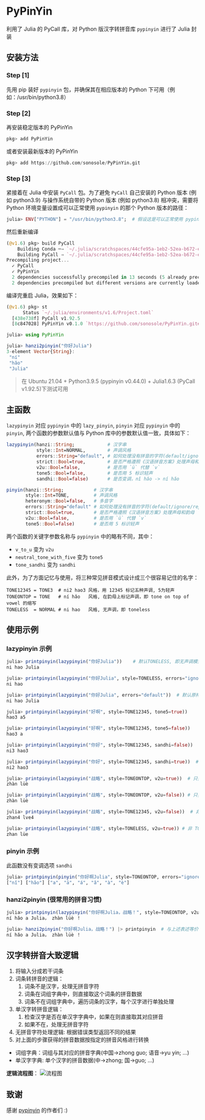 # PyPinYin

利用了 Julia 的 PyCall 库，对 Python 版汉字转拼音库 `pypinyin` 进行了 Julia 封装


## 安装方法

### Step [1]
先用 pip 装好 `pypinyin` 包，并确保其在相应版本的 Python 下可用（例如：/usr/bin/python3.8）

### Step [2]
再安装稳定版本的 PyPinYin
```Julia
pkg> add PyPinYin
```
或者安装最新版本的 PyPinYin
```Julia
pkg> add https://github.com/sonosole/PyPinYin.git
```

### Step [3]
紧接着在 Julia 中安装 `PyCall` 包。为了避免 `PyCall` 自己安装的 Python 版本 (例如 python3.9) 与操作系统自带的 Python 版本 (例如 python3.8) 相冲突，需要将 Python 环境变量设置成可以正常使用 `pypinyin` 的那个 Python 版本的路径：
```Julia
julia> ENV["PYTHON"] = "/usr/bin/python3.8";  # 假设这是可以正常使用 pypinyin 的那个 Python 版本的路径
```

然后重新编译
```Julia
(@v1.6) pkg> build PyCall
    Building Conda ─→ `~/.julia/scratchspaces/44cfe95a-1eb2-52ea-b672-e2afdf69b78f/299304989a5e6473d985212c28928899c74e9421/build.log`
    Building PyCall → `~/.julia/scratchspaces/44cfe95a-1eb2-52ea-b672-e2afdf69b78f/4ba3651d33ef76e24fef6a598b63ffd1c5e1cd17/build.log`
Precompiling project...
  ✓ PyCall
  ✓ PyPinYin
  2 dependencies successfully precompiled in 13 seconds (5 already precompiled)
  2 dependencies precompiled but different versions are currently loaded. Restart julia to access the new versions
```

编译完重启 Julia，效果如下：
```Julia
(@v1.6) pkg> st
      Status `~/.julia/environments/v1.6/Project.toml`
  [438e738f] PyCall v1.92.5
  [8c847028] PyPinYin v0.1.0 `https://github.com/sonosole/PyPinYin.git#master`

julia> using PyPinYin

julia> hanzi2pinyin("你好Julia")
3-element Vector{String}:
 "ní"
 "hǎo"
 "Julia"
```

> 在 Ubuntu 21.04 + Python3.9.5 (pypinyin v0.44.0) + Julia1.6.3 (PyCall v1.92.5)下测试可用

## 主函数

`lazypinyin` 对应 `pypinyin` 中的 `lazy_pinyin`, `pinyin` 对应 `pypinyin` 中的 `pinyin`, 两个函数的参数默认值与 Python 库中的参数默认值一致，具体如下：

```Julia
lazypinyin(hanzi::String;            # 汉字串
           style::Int=NORMAL,        # 声调风格
           errors::String="default", # 如何处理没有拼音的字符(default/ignore/replace)
           strict::Bool=true,        # 是否严格遵照《汉语拼音方案》处理声母和韵母
           v2u::Bool=false,          # 是否用 `ü` 代替 `v`
           tone5::Bool=false,        # 是否用 5 标识轻声
           sandhi::Bool=false)       # 是否变调，nǐ hǎo -> ní hǎo

pinyin(hanzi::String;           # 汉字串
       style::Int=TONE,         # 声调风格
       heteronym::Bool=false,   # 多音字
       errors::String="default" # 如何处理没有拼音的字符(default/ignore/replace)
       strict::Bool=true,       # 是否严格遵照《汉语拼音方案》处理声母和韵母
       v2u::Bool=false,         # 是否用 `ü` 代替 `v`
       tone5::Bool=false)       # 是否用 5 标识轻声
```
两个函数的关键字参数名称与 `pypinyin` 中的略有不同，其中：
+ `v_to_u` 变为 `v2u`
+ `neutral_tone_with_five` 变为 `tone5`
+ `tone_sandhi` 变为 `sandhi`

此外，为了方面记忆与使用，将三种常见拼音模式设计成三个很容易记住的名字：
```
TONE12345 = TONE3  # ni2 hao3 风格，用 12345 标记五种声调, 5为轻声
TONEONTOP = TONE   # ní hǎo   风格, 在韵母上标记声调，即 tone on top of vowel 的缩写
TONELESS  = NORMAL # ni hao   风格, 无声调，即 toneless
```


## 使用示例

### lazypinyin 示例

```Julia
julia> printpinyin(lazypinyin("你好Julia"))    # 默认TONELESS, 即无声调模式
ni hao Julia

julia> printpinyin(lazypinyin("你好Julia", style=TONELESS, errors="ignore"))
ni hao

julia> printpinyin(lazypinyin("你好Julia", errors="default"))  # 默认原样保留不可转字符
ni hao Julia

julia> printpinyin(lazypinyin("好啊", style=TONE12345, tone5=true))
hao3 a5

julia> printpinyin(lazypinyin("好啊", style=TONE12345, tone5=false))
hao3 a

julia> printpinyin(lazypinyin("你好", style=TONE12345, sandhi=false))
ni3 hao3

julia> printpinyin(lazypinyin("你好", style=TONE12345, sandhi=true))  # 两个三声时，则第一个变为二声
ni2 hao3

julia> printpinyin(lazypinyin("战略", style=TONEONTOP, v2u=true))  # 只要是 TONEONTOP 格式，则都用 ü 代替 ve
zhàn lüè

julia> printpinyin(lazypinyin("战略", style=TONEONTOP, v2u=false)) # 只要是 TONEONTOP 格式，则都用 ü 代替 ve
zhàn lüè

julia> printpinyin(lazypinyin("战略", style=TONE12345, v2u=false))  # 非 TONEONTOP 格式，v2u选项可以控制 ü 是否代替 ve
zhan4 lve4

julia> printpinyin(lazypinyin("战略", style=TONELESS, v2u=true)) # 非 TONEONTOP 格式，v2u选项可以控制 ü 是否代替 ve
zhan lüe
```

### pinyin 示例

此函数没有变调选项 `sandhi`

```Julia
julia> printpinyin(pinyin("你好啊Julia", style=TONEONTOP, errors="ignore", heteronym=true))
["nǐ"] ["hǎo"] ["a", "ā", "á", "ǎ", "à", "è"]
```

### hanzi2pinyin (很常用的拼音习惯)

```Julia
julia> printpinyin(lazypinyin("你好啊Julia，战略！", style=TONEONTOP, v2u=true, sandhi=true))
ní hǎo a Julia， zhàn lüè ！

julia> hanzi2pinyin("你好啊Julia，战略！") |> printpinyin  # 与上述表述等价
ní hǎo a Julia， zhàn lüè ！
```

## 汉字转拼音大致逻辑

1. 将输入分成若干词条
2. 词条转拼音的逻辑：
   1. 词条不是汉字，处理无拼音字符
   2. 词条在词组字典中，则直接取这个词条的拼音数据
   3. 词条不在词组字典中，遍历词条的汉字，每个汉字进行单独处理
3. 单汉字转拼音逻辑：
   1. 检查汉字是否在单汉字字典中，如果在则直接取其对应拼音
   2. 如果不在，处理无拼音字符
4. 无拼音字符处理逻辑: 根据错误类型返回不同的结果
5. 对上面的步骤获得的拼音数据按指定的拼音风格进行转换

* 词组字典：词组与其对应的拼音字典(中国->zhong guo; 语音->yu yin; ...)
* 单汉字字典: 单个汉字的拼音数据(中->zhong; 国->guo; ...)

**逻辑流程图**：
![流程图](./doc/TB流程图.svg)


## 致谢
感谢 [pypinyin](https://github.com/mozillazg/python-pinyin) 的作者们 :)
